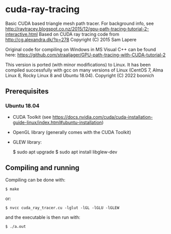 # cuda-ray-tracing

 Basic CUDA based triangle mesh path tracer.
 For background info, see http://raytracey.blogspot.co.nz/2015/12/gpu-path-tracing-tutorial-2-interactive.html
 Based on CUDA ray tracing code from http://cg.alexandra.dk/?p=278
 Copyright (C) 2015  Sam Lapere
 
 Original code for compiling on Windows in MS Visual C++ can be found here: https://github.com/straaljager/GPU-path-tracing-with-CUDA-tutorial-2

 This version is ported (with minor modifications) to Linux. It has been compiled successfully with gcc on many versions of Linux (CentOS 7, Alma Linux 8, Rocky Linux 8 and Ubuntu 18.04).
 Copyright (C) 2022  boonich

## Prerequisites

### Ubuntu 18.04

- CUDA Toolkit (see https://docs.nvidia.com/cuda/cuda-installation-guide-linux/index.html#ubuntu-installation)
- OpenGL library (generally comes with the CUDA Toolkit)
- GLEW library:

    $ sudo apt upgrade
    $ sudo apt install libglew-dev

## Compiling and running

Compiling can be done with:

    $ make

or:

    $ nvcc cuda_ray_tracer.cu -lglut -lGL -lGLU -lGLEW

and the executable is then run with:

    $ ./a.out
